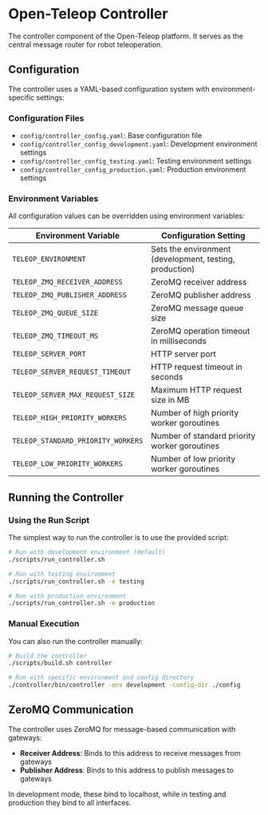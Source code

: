 # Open-Teleop Controller

The controller component of the Open-Teleop platform. It serves as the central message router for robot teleoperation.

## Configuration

The controller uses a YAML-based configuration system with environment-specific settings:

### Configuration Files

- `config/controller_config.yaml`: Base configuration file
- `config/controller_config_development.yaml`: Development environment settings
- `config/controller_config_testing.yaml`: Testing environment settings
- `config/controller_config_production.yaml`: Production environment settings

### Environment Variables

All configuration values can be overridden using environment variables:

| Environment Variable | Configuration Setting |
| --- | --- |
| `TELEOP_ENVIRONMENT` | Sets the environment (development, testing, production) |
| `TELEOP_ZMQ_RECEIVER_ADDRESS` | ZeroMQ receiver address |
| `TELEOP_ZMQ_PUBLISHER_ADDRESS` | ZeroMQ publisher address |
| `TELEOP_ZMQ_QUEUE_SIZE` | ZeroMQ message queue size |
| `TELEOP_ZMQ_TIMEOUT_MS` | ZeroMQ operation timeout in milliseconds |
| `TELEOP_SERVER_PORT` | HTTP server port |
| `TELEOP_SERVER_REQUEST_TIMEOUT` | HTTP request timeout in seconds |
| `TELEOP_SERVER_MAX_REQUEST_SIZE` | Maximum HTTP request size in MB |
| `TELEOP_HIGH_PRIORITY_WORKERS` | Number of high priority worker goroutines |
| `TELEOP_STANDARD_PRIORITY_WORKERS` | Number of standard priority worker goroutines |
| `TELEOP_LOW_PRIORITY_WORKERS` | Number of low priority worker goroutines |

## Running the Controller

### Using the Run Script

The simplest way to run the controller is to use the provided script:

```bash
# Run with development environment (default)
./scripts/run_controller.sh

# Run with testing environment
./scripts/run_controller.sh -e testing

# Run with production environment
./scripts/run_controller.sh -e production
```

### Manual Execution

You can also run the controller manually:

```bash
# Build the controller
./scripts/build.sh controller

# Run with specific environment and config directory
./controller/bin/controller -env development -config-dir ./config
```

## ZeroMQ Communication

The controller uses ZeroMQ for message-based communication with gateways:

- **Receiver Address**: Binds to this address to receive messages from gateways
- **Publisher Address**: Binds to this address to publish messages to gateways

In development mode, these bind to localhost, while in testing and production they bind to all interfaces. 